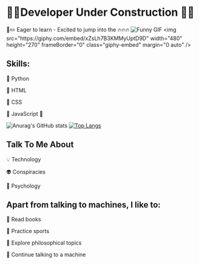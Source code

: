 #         🚧🔧Developer Under Construction 🔨🚧
 📐✏️ Eager to learn   -  Excited to jump into the 🔥🔥🔥
 ![Funny GIF]([https://link-to-your-gif.gif](https://giphy.com/embed/xZsLh7B3KMMyUptD9D))
<img src="https://giphy.com/embed/xZsLh7B3KMMyUptD9D" width="480" height="270" frameBorder="0" class="giphy-embed" margin="0 auto" />

## Skills: 

📌 Python

📌 HTML 


📌 CSS


🚧 JavaScript 🚧


![Anurag's GitHub stats](https://github-readme-stats.vercel.app/api?username=MarcDagher&?theme=panda_icons=true)
[![Top Langs](https://github-readme-stats.vercel.app/api/top-langs/?username=MarcDagher)](https://github.com/anuraghazra/github-readme-stats)
  
## Talk To Me About


💡 Technology


👽 Conspiracies


🧠 Psychology

## Apart from talking to machines, I like to:


📜 Read books


🏃 Practice sports


🔬 Explore philosophical topics


🚨 Continue talking to a machine

